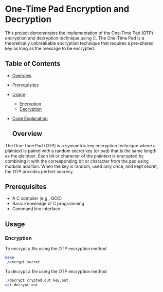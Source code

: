 # One-Time Pad Encryption and Decryption

This project demonstrates the implementation of the One-Time Pad (OTP) encryption and decryption technique using C. The One-Time Pad is a theoretically unbreakable encryption technique that requires a pre-shared key as long as the message to be encrypted.

## Table of Contents

- [Overview](#overview)
- [Prerequisites](#prerequisites)
- [Usage](#usage)
  - [Encryption](#encryption)
  - [Decryption](#decryption)
- [Code Explanation](#code-explanation)

  ## Overview

The One-Time Pad (OTP) is a symmetric key encryption technique where a plaintext is paired with a random secret key (or pad) that is the same length as the plaintext. Each bit or character of the plaintext is encrypted by combining it with the corresponding bit or character from the pad using modular addition. When the key is random, used only once, and kept secret, the OTP provides perfect secrecy.

## Prerequisites

- A C compiler (e.g., GCC)
- Basic knowledge of C programming
- Command line interface

## Usage

### Encryption

To encrypt a file using the OTP encryption method
``` bash
make
./encrypt secret 
```
To decrypt a file using the OTP encryption method
``` bash
./decrypt crypted.out key.out
cat decrypt.out
```

